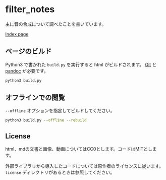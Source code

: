 # filter_notes
主に音の合成について調べたことを書いています。

[Index page](https://ryukau.github.io/filter_notes)

## ページのビルド
Python3 で書かれた `build.py` を実行すると html がビルドされます。 [Git](https://git-scm.com/) と [pandoc](https://pandoc.org/) が必要です。

```bash
python3 build.py
```

## オフラインでの閲覧
`--offline` オプションを指定してビルドしてください。

```bash
python3 build.py --offline --rebuild
```


## License
html、mdの文書と画像、動画についてはCC0とします。コードはMITとします。

外部ライブラリから導入したコードについては原作者のライセンスに従います。 `license` ディレクトリがあるときは参照してください。
